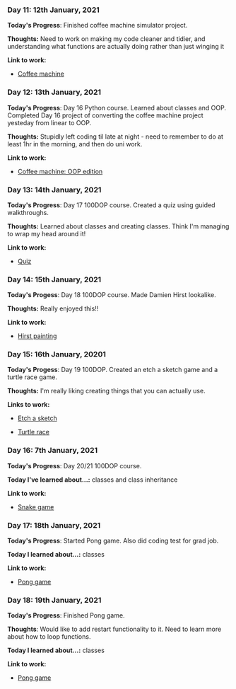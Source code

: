 ### Day 11: 12th January, 2021
**Today's Progress**: Finished coffee machine simulator project.

**Thoughts:** Need to work on making my code cleaner and tidier, and understanding what functions are actually doing rather than just winging it 

**Link to work:**

* [Coffee machine](https://github.com/bethpritchard/100DaysOfCodeBootcamp/tree/master/Day15)

### Day 12: 13th January, 2021
**Today's Progress**: Day 16 Python course. Learned about classes and OOP. Completed Day 16 project of converting the coffee machine project yesteday from linear to OOP.

**Thoughts:** Stupidly left coding til late at night - need to remember to do at least 1hr in the morning, and then do uni work. 

**Link to work:** 

* [Coffee machine: OOP edition](https://github.com/bethpritchard/100DaysOfCodeBootcamp/tree/master/Day16/coffee_machine_oop.py)

### Day 13: 14th January, 2021
**Today's Progress**: Day 17 100DOP course. Created a quiz using guided walkthroughs.

**Thoughts:** Learned about classes and creating classes. Think I'm managing to wrap my head around it!

**Link to work:** 

* [Quiz](https://github.com/bethpritchard/100DaysOfCodeBootcamp/tree/master/Day17)



### Day 14: 15th January, 2021
**Today's Progess**: Day 18 100DOP course. Made Damien Hirst lookalike.

**Thoughts:** Really enjoyed this!!

**Link to work:**

* [Hirst painting](https://github.com/bethpritchard/100DaysOfCodeBootcamp/blob/master/Day18/hirst_painting.py)



### Day 15: 16th January, 20201
**Today's Progess**: Day 19 100DOP. Created an etch a sketch game and a turtle race game. 

**Thoughts:** I'm really liking creating things that you can actually use.

**Links to work:**

* [Etch a sketch](https://github.com/bethpritchard/100DaysOfCodeBootcamp/blob/master/Day19/etch_a_sketch.py)

* [Turtle race](https://github.com/bethpritchard/100DaysOfCodeBootcamp/blob/master/Day19/turtle_race.py)



### Day 16: 7th January, 2021
**Today's Progress**: Day 20/21 100DOP course. 

**Today I've learned about...:** classes and class inheritance

**Link to work:**

* [Snake game](https://github.com/bethpritchard/100DaysOfCodeBootcamp/blob/master/Day20)


### Day 17: 18th January, 2021
**Today's Progress**: Started Pong game. Also did coding test for grad job. 

**Today I learned about...:** classes

**Link to work:**

* [Pong game](https://github.com/bethpritchard/100DaysOfCodeBootcamp/blob/master/Day22)


### Day 18: 19th January, 2021
**Today's Progress**: Finished Pong game.

**Thoughts**: Would like to add restart functionality to it. Need to learn more about how to loop functions.

**Today I learned about...:** classes

**Link to work:**

* [Pong game](https://github.com/bethpritchard/100DaysOfCodeBootcamp/blob/master/Day22)



<!-- 

### Day 7: 8th January, 2021
**Today's Progress**: 

**Today I learned about...:**

**Link to work:**



 -->

